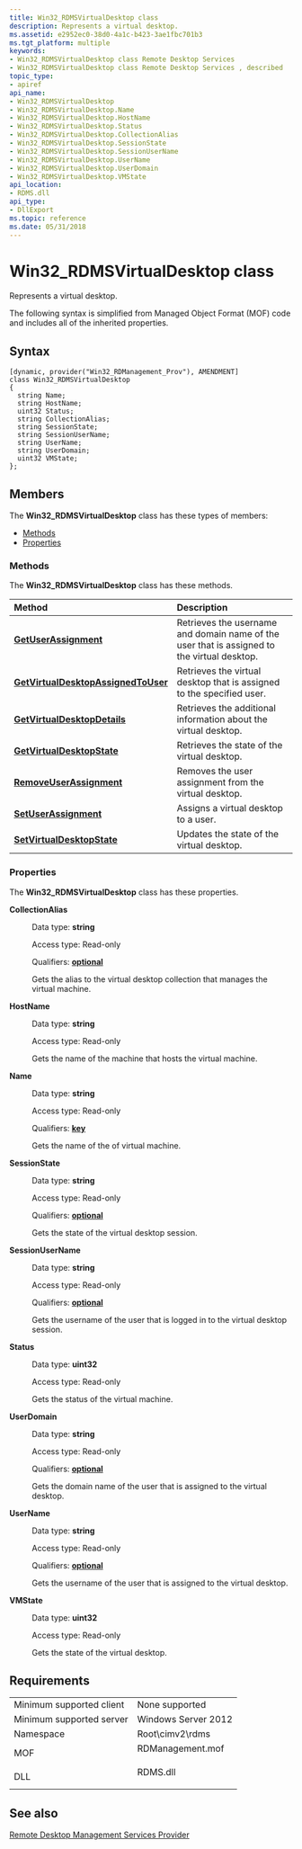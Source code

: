 ```yaml
---
title: Win32_RDMSVirtualDesktop class
description: Represents a virtual desktop.
ms.assetid: e2952ec0-38d0-4a1c-b423-3ae1fbc701b3
ms.tgt_platform: multiple
keywords:
- Win32_RDMSVirtualDesktop class Remote Desktop Services
- Win32_RDMSVirtualDesktop class Remote Desktop Services , described
topic_type:
- apiref
api_name:
- Win32_RDMSVirtualDesktop
- Win32_RDMSVirtualDesktop.Name
- Win32_RDMSVirtualDesktop.HostName
- Win32_RDMSVirtualDesktop.Status
- Win32_RDMSVirtualDesktop.CollectionAlias
- Win32_RDMSVirtualDesktop.SessionState
- Win32_RDMSVirtualDesktop.SessionUserName
- Win32_RDMSVirtualDesktop.UserName
- Win32_RDMSVirtualDesktop.UserDomain
- Win32_RDMSVirtualDesktop.VMState
api_location:
- RDMS.dll
api_type:
- DllExport
ms.topic: reference
ms.date: 05/31/2018
---
```


# Win32\_RDMSVirtualDesktop class

Represents a virtual desktop.

The following syntax is simplified from Managed Object Format (MOF) code and includes all of the inherited properties.

## Syntax

``` syntax
[dynamic, provider("Win32_RDManagement_Prov"), AMENDMENT]
class Win32_RDMSVirtualDesktop
{
  string Name;
  string HostName;
  uint32 Status;
  string CollectionAlias;
  string SessionState;
  string SessionUserName;
  string UserName;
  string UserDomain;
  uint32 VMState;
};
```

## Members

The **Win32\_RDMSVirtualDesktop** class has these types of members:

-   [Methods](#methods)
-   [Properties](#properties)

### Methods

The **Win32\_RDMSVirtualDesktop** class has these methods.



| Method                                                                                              | Description                                                                                            |
|:----------------------------------------------------------------------------------------------------|:-------------------------------------------------------------------------------------------------------|
| [**GetUserAssignment**](getuserassignment-win32-rdmsvirtualdesktop.md)                             | Retrieves the username and domain name of the user that is assigned to the virtual desktop.<br/> |
| [**GetVirtualDesktopAssignedToUser**](getvirtualdesktopassignedtouser-win32-rdmsvirtualdesktop.md) | Retrieves the virtual desktop that is assigned to the specified user.<br/>                       |
| [**GetVirtualDesktopDetails**](getvirtualdesktopdetails-win32-rdmsvirtualdesktop.md)               | Retrieves the additional information about the virtual desktop.<br/>                             |
| [**GetVirtualDesktopState**](getvirtualdesktopstate-win32-rdmsvirtualdesktop.md)                   | Retrieves the state of the virtual desktop.<br/>                                                 |
| [**RemoveUserAssignment**](removeuserassignment-win32-rdmsvirtualdesktop.md)                       | Removes the user assignment from the virtual desktop.<br/>                                       |
| [**SetUserAssignment**](setuserassignment-win32-rdmsvirtualdesktop.md)                             | Assigns a virtual desktop to a user.<br/>                                                        |
| [**SetVirtualDesktopState**](setvirtualdesktopstate-win32-rdmsvirtualdesktop.md)                   | Updates the state of the virtual desktop.<br/>                                                   |



 

### Properties

The **Win32\_RDMSVirtualDesktop** class has these properties.

<dl> <dt>

**CollectionAlias**
</dt> <dd> <dl> <dt>

Data type: **string**
</dt> <dt>

Access type: Read-only
</dt> <dt>

Qualifiers: [**optional**](/windows/desktop/WmiSdk/standard-wmi-qualifiers)
</dt> </dl>

Gets the alias to the virtual desktop collection that manages the virtual machine.

</dd> <dt>

**HostName**
</dt> <dd> <dl> <dt>

Data type: **string**
</dt> <dt>

Access type: Read-only
</dt> </dl>

Gets the name of the machine that hosts the virtual machine.

</dd> <dt>

**Name**
</dt> <dd> <dl> <dt>

Data type: **string**
</dt> <dt>

Access type: Read-only
</dt> <dt>

Qualifiers: [**key**](/windows/desktop/WmiSdk/key-qualifier)
</dt> </dl>

Gets the name of the of virtual machine.

</dd> <dt>

**SessionState**
</dt> <dd> <dl> <dt>

Data type: **string**
</dt> <dt>

Access type: Read-only
</dt> <dt>

Qualifiers: [**optional**](/windows/desktop/WmiSdk/standard-wmi-qualifiers)
</dt> </dl>

Gets the state of the virtual desktop session.

</dd> <dt>

**SessionUserName**
</dt> <dd> <dl> <dt>

Data type: **string**
</dt> <dt>

Access type: Read-only
</dt> <dt>

Qualifiers: [**optional**](/windows/desktop/WmiSdk/standard-wmi-qualifiers)
</dt> </dl>

Gets the username of the user that is logged in to the virtual desktop session.

</dd> <dt>

**Status**
</dt> <dd> <dl> <dt>

Data type: **uint32**
</dt> <dt>

Access type: Read-only
</dt> </dl>

Gets the status of the virtual machine.

</dd> <dt>

**UserDomain**
</dt> <dd> <dl> <dt>

Data type: **string**
</dt> <dt>

Access type: Read-only
</dt> <dt>

Qualifiers: [**optional**](/windows/desktop/WmiSdk/standard-wmi-qualifiers)
</dt> </dl>

Gets the domain name of the user that is assigned to the virtual desktop.

</dd> <dt>

**UserName**
</dt> <dd> <dl> <dt>

Data type: **string**
</dt> <dt>

Access type: Read-only
</dt> <dt>

Qualifiers: [**optional**](/windows/desktop/WmiSdk/standard-wmi-qualifiers)
</dt> </dl>

Gets the username of the user that is assigned to the virtual desktop.

</dd> <dt>

**VMState**
</dt> <dd> <dl> <dt>

Data type: **uint32**
</dt> <dt>

Access type: Read-only
</dt> </dl>

Gets the state of the virtual desktop.

</dd> </dl>

## Requirements



|                                     |                                                                                             |
|-------------------------------------|---------------------------------------------------------------------------------------------|
| Minimum supported client<br/> | None supported<br/>                                                                   |
| Minimum supported server<br/> | Windows Server 2012<br/>                                                              |
| Namespace<br/>                | Root\\cimv2\\rdms<br/>                                                                |
| MOF<br/>                      | <dl> <dt>RDManagement.mof</dt> </dl> |
| DLL<br/>                      | <dl> <dt>RDMS.dll</dt> </dl>         |



## See also

<dl> <dt>

[Remote Desktop Management Services Provider](rdms-api-reference.md)
</dt> </dl>

 

